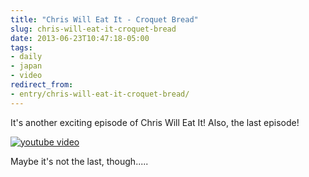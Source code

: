 ```yaml
---
title: "Chris Will Eat It - Croquet Bread"
slug: chris-will-eat-it-croquet-bread
date: 2013-06-23T10:47:18-05:00
tags:
- daily
- japan
- video
redirect_from:
- entry/chris-will-eat-it-croquet-bread/
---
```

It's another exciting episode of Chris Will Eat It! Also, the last episode!

[![youtube video](https://img.youtube.com/vi/oRy0ITGeE7g/0.jpg)](https://www.youtube.com/watch?v=oRy0ITGeE7g&youtube-thumb)

Maybe it's not the last, though.....
